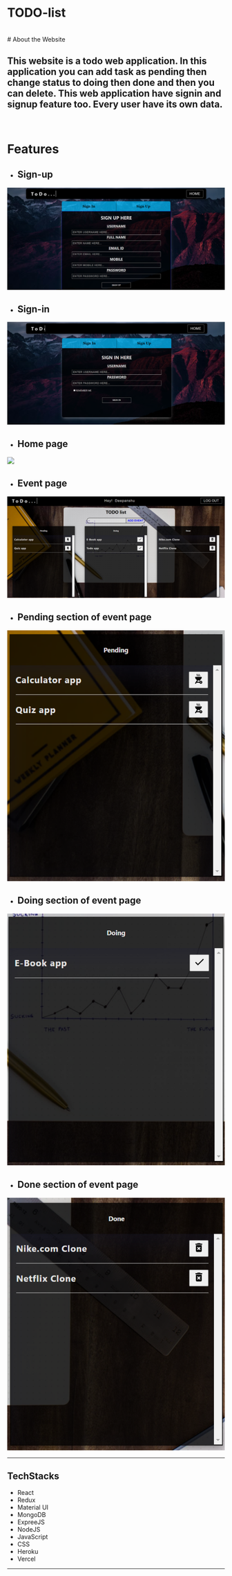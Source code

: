 # TODO-list
<br>
# About the Website


## This website is a todo web application. In this application you can add task as pending then change status to doing then done and then you can delete. This web application have signin and signup feature too. Every user have its own data.
<br>

# Features

* ##  Sign-up
<img src="./images/signup.png"/>
<br />

* ##  Sign-in
<img src="./images/signin.png"/>
<br />

* ##  Home page
<img src="./images/homepage.png"/>
<br />

* ##  Event page
<img src="./images/todopage.png"/>
<br />

* ##  Pending section of event page
<img src="./images/pending.png"/>
<br />

* ##  Doing section of event page
<img src="./images/doing.png"/>
<br />

* ##  Done section of event page
<img src="./images/done.png"/>
<br />

<hr />

## TechStacks
* React
* Redux
* Material UI
* MongoDB
* ExpreeJS
* NodeJS
* JavaScript
* CSS
* Heroku
* Vercel

<hr />






